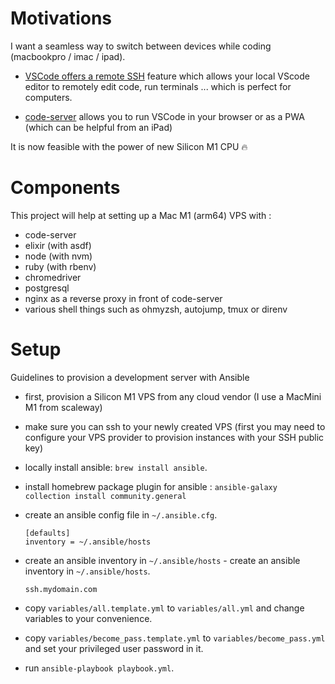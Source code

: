 # Motivations

I want a seamless way to switch between devices while coding (macbookpro / imac / ipad). 

- [VSCode offers a remote SSH](https://code.visualstudio.com/docs/remote/ssh) feature which allows your local VScode editor to remotely edit code, run terminals ... which is perfect
for computers.

- [code-server](https://github.com/cdr/code-server) allows you to run VSCode in your browser or as a PWA (which can be helpful from an iPad)

It is now feasible with the power of new Silicon M1 CPU 🔥

# Components

This project will help at setting up a Mac M1 (arm64) VPS with :

- code-server
- elixir (with asdf)
- node (with nvm)
- ruby (with rbenv)
- chromedriver
- postgresql
- nginx as a reverse proxy in front of code-server
- various shell things such as ohmyzsh, autojump, tmux or direnv

# Setup

Guidelines to provision a development server with Ansible

- first, provision a Silicon M1 VPS from any cloud vendor (I use a MacMini M1 from scaleway)

- make sure you can ssh to your newly created VPS (first you may need to configure your VPS provider to provision instances with your SSH public key)

- locally install ansible: `brew install ansible`.

- install homebrew package plugin for ansible : `ansible-galaxy collection install community.general`

- create an ansible config file in `~/.ansible.cfg`.
  ```
  [defaults]
  inventory = ~/.ansible/hosts
  ```

- create an ansible inventory in `~/.ansible/hosts`	- create an ansible inventory in `~/.ansible/hosts`.
  ```
  ssh.mydomain.com
  ```

- copy `variables/all.template.yml` to `variables/all.yml` and change variables to your convenience.

- copy `variables/become_pass.template.yml` to `variables/become_pass.yml` and set your privileged user password in it.

- run `ansible-playbook playbook.yml`.

